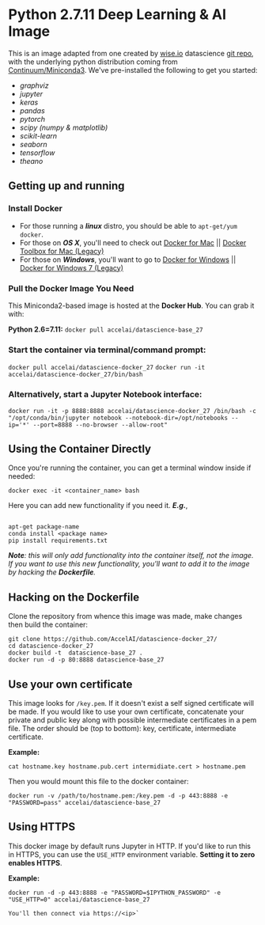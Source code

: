 # Python 2.7.11 Deep Learning & AI  Image

This is an image adapted from one created by [wise.io](http://wise.io) datascience [git repo](https://github.com/wiseio/datascience-docker), with the underlying python distribution coming from [Continuum/Miniconda3](http://continuum.io).  We've pre-installed the following to get you started:

  - _graphviz_ 
  - _jupyter_ 
  - _keras_ 
  - _pandas_ 
  - _pytorch_ 
  - _scipy (numpy & matplotlib)_
  - _scikit-learn_ 
  - _seaborn_ 
  - _tensorflow_ 
  - _theano_ 


## Getting up and running

### Install Docker

 - For those running a **_linux_** distro, you should be able to `apt-get/yum docker`. 
 - For those on **_OS X_**, you'll need to check out [Docker for Mac](https://www.docker.com/docker-mac) || [Docker Toolbox for Mac (Legacy)](https://docs.docker.com/toolbox/toolbox_install_mac/) 
 - For those on **_Windows_**, you'll want to go to [Docker for Windows](https://www.docker.com/docker-windows) || [Docker for Windows 7 (Legacy)](https://docs.docker.com/toolbox/toolbox_install_windows/)

### Pull the Docker Image You Need

This Miniconda2-based image is hosted at the **Docker Hub**. You can grab it with:

**Python 2.6=7.11:**    ```docker pull accelai/datascience-base_27```

### Start the container via terminal/command prompt:

   ```docker pull accelai/datascience-docker_27```
   ```docker run -it accelai/datascience-docker_27/bin/bash```
    
### Alternatively, start a Jupyter Notebook interface:

   ```
docker run -it -p 8888:8888 accelai/datascience-docker_27 /bin/bash -c "/opt/conda/bin/jupyter notebook --notebook-dir=/opt/notebooks --ip='*' --port=8888 --no-browser --allow-root"
```

## Using the Container Directly

Once you're running the container, you can get a terminal window inside if needed:

```docker exec -it <container_name> bash```

Here you can add new functionality if you need it. **_E.g._**, 

```

apt-get package-name
conda install <package name>
pip install requirements.txt

```

_**Note**:  this will only add functionality into the container itself, not the image. If you want to use this new functionality, you'll want to add it to the image by hacking the **Dockerfile**._


## Hacking on the Dockerfile

Clone the repository from whence this image was made, make changes then build the container:

```
git clone https://github.com/AccelAI/datascience-docker_27/
cd datascience-docker_27
docker build -t  datascience-base_27 .
docker run -d -p 80:8888 datascience-base_27
```

## Use your own certificate
This image looks for `/key.pem`. If it doesn't exist a self signed certificate will be made. If you would like to use your own certificate, concatenate your private and public key along with possible intermediate certificates in a pem file. The order should be (top to bottom): key, certificate, intermediate certificate.

**Example:**

```cat hostname.key hostname.pub.cert intermidiate.cert > hostname.pem```

Then you would mount this file to the docker container:

```
docker run -v /path/to/hostname.pem:/key.pem -d -p 443:8888 -e "PASSWORD=pass" accelai/datascience-base_27
```

## Using HTTPS
This docker image by default runs Jupyter in HTTP.  If you'd like to run this in HTTPS,
you can use the `USE_HTTP` environment variable.  **Setting it to zero enables HTTPS**.

**Example:**

```
docker run -d -p 443:8888 -e "PASSWORD=$IPYTHON_PASSWORD" -e "USE_HTTP=0" accelai/datascience-base_27

You'll then connect via https://<ip>`
```
